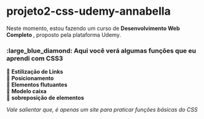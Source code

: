 # projeto2-css-udemy-annabella
Neste momento, estou fazendo um curso de <b> Desenvolvimento Web Completo </b>, proposto pela plataforma Udemy.

<h3><b> :large_blue_diamond: Aqui você verá algumas funções que eu aprendi com CSS3 </b></h3>


:small_blue_diamond: <b>Estilização de Links</b> <br>
:small_blue_diamond: <b>Posicionamento</b>  <br>
:small_blue_diamond: <b>Elementos flutuantes</b>  <br>
:small_blue_diamond: <b>Modelo caixa</b>  <br>
:small_blue_diamond: <b>sobreposição de elementos</b>  <br>


<em>Vale salientar que, é apenas um site para praticar funções básicas do CSS</em>
